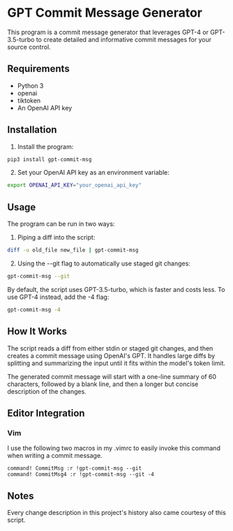 # GPT Commit Message Generator

This program is a commit message generator that leverages GPT-4 or GPT-3.5-turbo
to create detailed and informative commit messages for your source control.

## Requirements
* Python 3
* openai
* tiktoken
* An OpenAI API key

## Installation
1. Install the program:
```sh
pip3 install gpt-commit-msg
```
2. Set your OpenAI API key as an environment variable:
```sh
export OPENAI_API_KEY="your_openai_api_key"
```

## Usage
The program can be run in two ways:

1. Piping a diff into the script:
```sh
diff -u old_file new_file | gpt-commit-msg
```
2. Using the --git flag to automatically use staged git changes:
```sh
gpt-commit-msg --git
```
By default, the script uses GPT-3.5-turbo, which is faster and costs less. To use GPT-4 instead, add the -4 flag:
```sh
gpt-commit-msg -4
```

## How It Works
The script reads a diff from either stdin or staged git changes, and then
creates a commit message using OpenAI's GPT. It handles large diffs by splitting
and summarizing the input until it fits within the model's token limit.

The generated commit message will start with a one-line summary of 60
characters, followed by a blank line, and then a longer but concise description
of the changes.

## Editor Integration
### Vim

I use the following two macros in my .vimrc to easily invoke this command when
writing a commit message.
```
command! CommitMsg :r !gpt-commit-msg --git
command! CommitMsg4 :r !gpt-commit-msg --git -4
```

## Notes

Every change description in this project's history also came courtesy of this
script.
